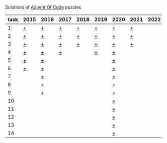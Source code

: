 Solutions of [Advent Of Code](https://adventofcode.com) puzzles

task | 2015 | 2016 | 2017 | 2018 | 2019 | 2020 | 2021 | 2022
------------ | ------------ | ------------ | ------------- | ------------- | ------------- | ------------- | ------------- | -------------
1  | [+](https://adventofcode.com/2015/day/1) | [+](https://adventofcode.com/2016/day/1) | [+](https://adventofcode.com/2017/day/1) | [+](https://adventofcode.com/2018/day/1) | [+](https://adventofcode.com/2019/day/1) | [+](https://adventofcode.com/2020/day/1) | [+](https://adventofcode.com/2021/day/1) |
2  | [+](https://adventofcode.com/2015/day/2) | [+](https://adventofcode.com/2016/day/2) | [+](https://adventofcode.com/2017/day/2) | [+](https://adventofcode.com/2019/day/2) | [+](https://adventofcode.com/2019/day/1) | [+](https://adventofcode.com/2020/day/2) | [+](https://adventofcode.com/2021/day/2) |
3  | [+](https://adventofcode.com/2015/day/3) | [+](https://adventofcode.com/2016/day/3) | [+](https://adventofcode.com/2017/day/3) | [+](https://adventofcode.com/2018/day/3) | [+](https://adventofcode.com/2019/day/3) | [+](https://adventofcode.com/2020/day/3) | [+](https://adventofcode.com/2021/day/3) |
4  | [+](https://adventofcode.com/2015/day/4) | [+](https://adventofcode.com/2016/day/4) | [+](https://adventofcode.com/2017/day/4) | | [+](https://adventofcode.com/2019/day/4) | [+](https://adventofcode.com/2020/day/4) | |
5  | [+](https://adventofcode.com/2015/day/5) | [+](https://adventofcode.com/2016/day/5) | | | | [+](https://adventofcode.com/2020/day/5) | |
6  | [+](https://adventofcode.com/2015/day/6) | [+](https://adventofcode.com/2016/day/6) | | | | [+](https://adventofcode.com/2020/day/6) | |
7  |   | [+](https://adventofcode.com/2016/day/7) | | | | [+](https://adventofcode.com/2020/day/7) | |
8  |   | [+](https://adventofcode.com/2016/day/8) | | | | [+](https://adventofcode.com/2020/day/8) | |
9  |   | [+](https://adventofcode.com/2016/day/9) | | | | [+](https://adventofcode.com/2020/day/9) | |
10 |   | | | | | [+](https://adventofcode.com/2020/day/10) | |
11 |   | | | | | [+](https://adventofcode.com/2020/day/11) | |
12 |   | | | | | [+](https://adventofcode.com/2020/day/12) | |
13 |   | | | | | [+](https://adventofcode.com/2020/day/13) | |
14 |   | | | | | [+](https://adventofcode.com/2020/day/14) | |

